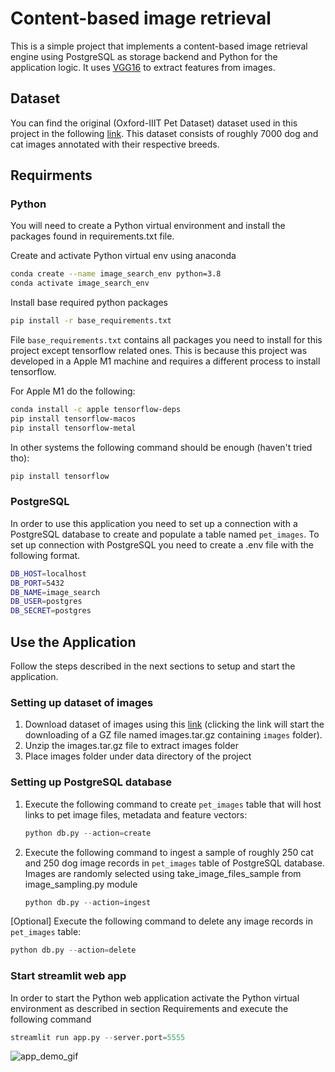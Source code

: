 # Content-based image retrieval
This is a simple project that implements a content-based image retrieval engine using PostgreSQL as storage backend and Python for the application logic. It uses [VGG16](https://www.tensorflow.org/api_docs/python/tf/keras/applications/vgg16/VGG16) to extract features from images.

## Dataset
You can find the original (Oxford-IIIT Pet Dataset) dataset used in this project in the following [link](https://www.robots.ox.ac.uk/~vgg/data/pets/). This dataset consists of roughly 7000 dog and cat images annotated with their respective breeds.

## Requirments
### Python 
You will need to create a Python virtual environment and install the packages found in requirements.txt file.

Create and activate Python virtual env using anaconda
```sh
conda create --name image_search_env python=3.8
conda activate image_search_env
```

Install base required python packages
```sh
pip install -r base_requirements.txt
```

File `base_requirements.txt` contains all packages you need to install for this project except tensorflow related ones. This is because this project was developed in a Apple M1 machine and requires a different process to install tensorflow.

For Apple M1 do the following:
```sh
conda install -c apple tensorflow-deps
pip install tensorflow-macos
pip install tensorflow-metal
```

In other systems the following command should be enough (haven't tried tho):
```sh
pip install tensorflow
```

### PostgreSQL
In order to use this application you need to set up a connection with a PostgreSQL database to create and populate a table named `pet_images`.
To set up connection with PostgreSQL you need to create a .env file with the following format.

```sh
DB_HOST=localhost
DB_PORT=5432
DB_NAME=image_search
DB_USER=postgres
DB_SECRET=postgres
```

## Use the Application
Follow the steps described in the next sections to setup and start the application.
### Setting up dataset of images
1. Download dataset of images using this [link](https://www.robots.ox.ac.uk/~vgg/data/pets/data/images.tar.gz) (clicking the link will start the downloading of a GZ file named images.tar.gz containing `images` folder).
2. Unzip the images.tar.gz file to extract images folder
3. Place images folder under data directory of the project

### Setting up PostgreSQL database

1. Execute the following command to create `pet_images` table that will host links to pet image files, metadata and feature vectors:
    ```python
    python db.py --action=create
    ```
2. Execute the following command to ingest a sample of roughly 250 cat and 250 dog image records in `pet_images` table of PostgreSQL database. Images are randomly selected using take_image_files_sample from image_sampling.py module
    ```python
    python db.py --action=ingest
    ```
    
[Optional] Execute the following command to delete any image records in `pet_images` table:
```python
python db.py --action=delete
```

### Start streamlit web app
In order to start the Python web application activate the Python virtual environment as described in section Requirements and execute the following command 
```python
streamlit run app.py --server.port=5555
```

![app_demo_gif](/assets/app_demo.gif)